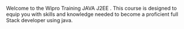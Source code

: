 Welcome to the Wipro Training JAVA J2EE . This course is designed to equip you with skills and knowledge needed to become a proficient full Stack developer using java.

